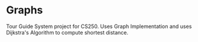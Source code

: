 # Graphs
Tour Guide System project for CS250. Uses Graph Implementation and uses Dijkstra's Algorithm to compute shortest distance.
